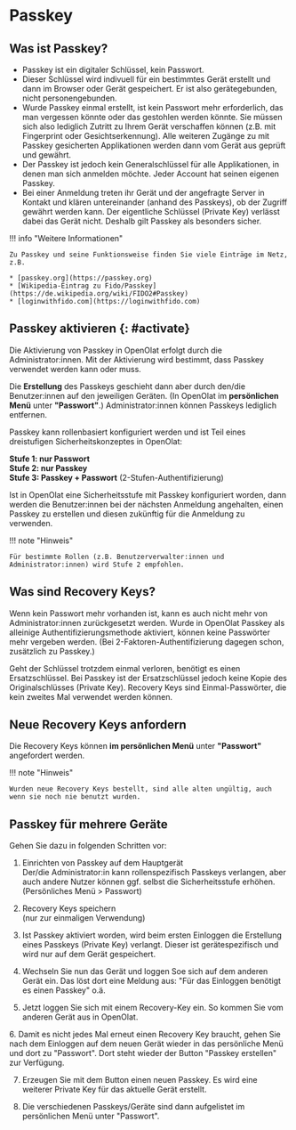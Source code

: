 # Passkey

## Was ist Passkey?

* Passkey ist ein digitaler Schlüssel, kein Passwort.
* Dieser Schlüssel wird indivuell für ein bestimmtes Gerät erstellt und dann im Browser oder Gerät gespeichert. Er ist also gerätegebunden, nicht personengebunden.
* Wurde Passkey einmal erstellt, ist kein Passwort mehr erforderlich, das man vergessen könnte oder das gestohlen werden könnte. Sie müssen sich also lediglich Zutritt zu Ihrem Gerät verschaffen können (z.B. mit Fingerprint oder Gesichtserkennung). Alle weiteren Zugänge zu mit Passkey gesicherten Applikationen werden dann vom Gerät aus geprüft und gewährt.
* Der Passkey ist jedoch kein Generalschlüssel für alle Applikationen, in denen man sich anmelden möchte. Jeder Account hat seinen eigenen Passkey. 
* Bei einer Anmeldung treten ihr Gerät und der angefragte Server in Kontakt und klären untereinander (anhand des Passkeys), ob der Zugriff gewährt werden kann. Der eigentliche Schlüssel (Private Key) verlässt dabei das Gerät nicht. Deshalb gilt Passkey als besonders sicher. 

!!! info "Weitere Informationen"

    Zu Passkey und seine Funktionsweise finden Sie viele Einträge im Netz, z.B.
    
    * [passkey.org](https://passkey.org)
    * [Wikipedia-Eintrag zu Fido/Passkey](https://de.wikipedia.org/wiki/FIDO2#Passkey)
    * [loginwithfido.com](https://loginwithfido.com)


## Passkey aktivieren {: #activate}

Die Aktivierung von Passkey in OpenOlat erfolgt durch die Administrator:innen. Mit der Aktivierung wird bestimmt, dass Passkey verwendet werden kann oder muss.

Die **Erstellung** des Passkeys geschieht dann aber durch den/die Benutzer:innen auf den jeweiligen Geräten. (In OpenOlat im **persönlichen Menü** unter **"Passwort"**.) Administrator:innen können Passkeys lediglich entfernen. 

Passkey kann rollenbasiert konfiguriert werden und ist Teil eines dreistufigen Sicherheitskonzeptes in OpenOlat:

**Stufe 1: nur Passwort**<br>
**Stufe 2: nur Passkey**<br>
**Stufe 3: Passkey + Passwort** (2-Stufen-Authentifizierung)<br>

Ist in OpenOlat eine Sicherheitsstufe mit Passkey konfiguriert worden, dann werden die Benutzer:innen bei der nächsten Anmeldung angehalten, einen Passkey zu erstellen und diesen zukünftig für die Anmeldung zu verwenden.


!!! note "Hinweis"

    Für bestimmte Rollen (z.B. Benutzerverwalter:innen und Administrator:innen) wird Stufe 2 empfohlen.


## Was sind Recovery Keys?

Wenn kein Passwort mehr vorhanden ist, kann es auch nicht mehr von Administrator:innen zurückgesetzt werden.  Wurde in OpenOlat Passkey als alleinige Authentifizierungsmethode aktiviert, können keine Passwörter mehr vergeben werden. (Bei 2-Faktoren-Authentifizierung dagegen schon, zusätzlich zu Passkey.)

Geht der Schlüssel trotzdem einmal verloren, benötigt es einen Ersatzschlüssel. Bei Passkey ist der Ersatzschlüssel jedoch keine Kopie des Originalschlüsses (Private Key). Recovery Keys sind Einmal-Passwörter, die kein zweites Mal verwendet werden können.


## Neue Recovery Keys anfordern

Die Recovery Keys können **im persönlichen Menü** unter **"Passwort"** angefordert werden.

!!! note "Hinweis"

    Wurden neue Recovery Keys bestellt, sind alle alten ungültig, auch wenn sie noch nie benutzt wurden.



## Passkey für mehrere Geräte

Gehen Sie dazu in folgenden Schritten vor:

1. Einrichten von Passkey auf dem Hauptgerät<br>
Der/die Administrator:in kann rollenspezifisch Passkeys verlangen, aber auch andere Nutzer können ggf. selbst die Sicherheitsstufe erhöhen.<br> (Persönliches Menü > Passwort)

2. Recovery Keys speichern<br>(nur zur einmaligen Verwendung)

3. Ist Passkey aktiviert worden, wird beim ersten Einloggen die Erstellung eines Passkeys (Private Key) verlangt. Dieser ist gerätespezifisch und wird nur auf dem Gerät gespeichert.

4. Wechseln Sie nun das Gerät und loggen Soe sich auf dem anderen Gerät ein. Das löst dort eine Meldung aus: "Für das Einloggen benötigt es einen Passkey" o.ä.

5. Jetzt loggen Sie sich mit einem Recovery-Key ein. So kommen Sie vom anderen Gerät aus in OpenOlat.

6. Damit es nicht jedes Mal erneut einen Recovery Key braucht, gehen Sie nach dem Einloggen auf dem neuen Gerät wieder in das persönliche Menü und dort zu "Passwort". Dort steht wieder der Button "Passkey erstellen" zur Verfügung.

7. Erzeugen Sie mit dem Button einen neuen Passkey. Es wird eine weiterer Private Key für das aktuelle Gerät erstellt.

8. Die verschiedenen Passkeys/Geräte sind dann aufgelistet im persönlichen Menü unter "Passwort".


